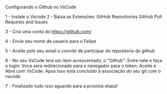 ###

Configurando o Github no VsCode

1 - Instale o Vscode
2 - Baixa as Extensões:
    GitHub Repositories
    GitHub Pull Requests and Issues

3 - Cria uma conta do https://github.com/

4 - Envie seu nome de usuario para o Felipe

5 - Aceite pelo seu email o convite de participar do repositorio do github

6 - No seu VsCode tera um item acrescentado, o "Github":
    Entre nele e faça o login:
    Voce sera redirecionado para o navegador para o token:
    Aceite e Abre com VsCode:
    Apos Isso esta concluido a associação do seu git com o vscode

7 - Finalizado tudo isso aguardo para a proxima etapa!


